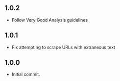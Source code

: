 ## 1.0.2

* Follow Very Good Analysis guidelines

## 1.0.1

* Fix attempting to scrape URLs with extraneous text

## 1.0.0

* Initial commit.

